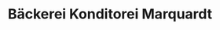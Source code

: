 ---
title: "Bäckerei Konditorei Marquardt"
url: /sonnenbuehl/baeckerei-konditorei-marquardt/
shop: Bäckerei
---